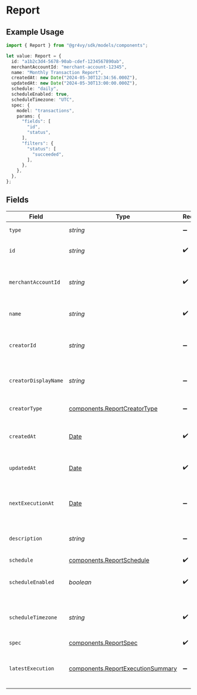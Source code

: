 # Report

## Example Usage

```typescript
import { Report } from "@gr4vy/sdk/models/components";

let value: Report = {
  id: "a1b2c3d4-5678-90ab-cdef-1234567890ab",
  merchantAccountId: "merchant-account-12345",
  name: "Monthly Transaction Report",
  createdAt: new Date("2024-05-30T12:34:56.000Z"),
  updatedAt: new Date("2024-05-30T13:00:00.000Z"),
  schedule: "daily",
  scheduleEnabled: true,
  scheduleTimezone: "UTC",
  spec: {
    model: "transactions",
    params: {
      "fields": [
        "id",
        "status",
      ],
      "filters": {
        "status": [
          "succeeded",
        ],
      },
    },
  },
};
```

## Fields

| Field                                                                                         | Type                                                                                          | Required                                                                                      | Description                                                                                   | Example                                                                                       |
| --------------------------------------------------------------------------------------------- | --------------------------------------------------------------------------------------------- | --------------------------------------------------------------------------------------------- | --------------------------------------------------------------------------------------------- | --------------------------------------------------------------------------------------------- |
| `type`                                                                                        | *string*                                                                                      | :heavy_minus_sign:                                                                            | Always `report`.                                                                              | report                                                                                        |
| `id`                                                                                          | *string*                                                                                      | :heavy_check_mark:                                                                            | The unique ID for the report.                                                                 | a1b2c3d4-5678-90ab-cdef-1234567890ab                                                          |
| `merchantAccountId`                                                                           | *string*                                                                                      | :heavy_check_mark:                                                                            | The merchant account ID this report belongs to.                                               | merchant-account-12345                                                                        |
| `name`                                                                                        | *string*                                                                                      | :heavy_check_mark:                                                                            | The name of the report.                                                                       | Monthly Transaction Report                                                                    |
| `creatorId`                                                                                   | *string*                                                                                      | :heavy_minus_sign:                                                                            | The ID of the user who created the report.                                                    | d290f1ee-6c54-4b01-90e6-d701748f0851                                                          |
| `creatorDisplayName`                                                                          | *string*                                                                                      | :heavy_minus_sign:                                                                            | The display name of the report creator.                                                       | Jane Doe                                                                                      |
| `creatorType`                                                                                 | [components.ReportCreatorType](../../models/components/reportcreatortype.md)                  | :heavy_minus_sign:                                                                            | The type of the report creator.                                                               | user                                                                                          |
| `createdAt`                                                                                   | [Date](https://developer.mozilla.org/en-US/docs/Web/JavaScript/Reference/Global_Objects/Date) | :heavy_check_mark:                                                                            | The date this report was created at.                                                          | 2024-05-30T12:34:56.000Z                                                                      |
| `updatedAt`                                                                                   | [Date](https://developer.mozilla.org/en-US/docs/Web/JavaScript/Reference/Global_Objects/Date) | :heavy_check_mark:                                                                            | The date this report was last updated.                                                        | 2024-05-30T13:00:00.000Z                                                                      |
| `nextExecutionAt`                                                                             | [Date](https://developer.mozilla.org/en-US/docs/Web/JavaScript/Reference/Global_Objects/Date) | :heavy_minus_sign:                                                                            | The next scheduled execution time for the report.                                             | 2024-06-01T00:00:00.000Z                                                                      |
| `description`                                                                                 | *string*                                                                                      | :heavy_minus_sign:                                                                            | A description of the report.                                                                  | Monthly transaction summary for May 2024.                                                     |
| `schedule`                                                                                    | [components.ReportSchedule](../../models/components/reportschedule.md)                        | :heavy_check_mark:                                                                            | N/A                                                                                           |                                                                                               |
| `scheduleEnabled`                                                                             | *boolean*                                                                                     | :heavy_check_mark:                                                                            | Whether the report schedule is enabled.                                                       | true                                                                                          |
| `scheduleTimezone`                                                                            | *string*                                                                                      | :heavy_check_mark:                                                                            | The timezone for the report schedule.                                                         | UTC                                                                                           |
| `spec`                                                                                        | [components.ReportSpec](../../models/components/reportspec.md)                                | :heavy_check_mark:                                                                            | N/A                                                                                           |                                                                                               |
| `latestExecution`                                                                             | [components.ReportExecutionSummary](../../models/components/reportexecutionsummary.md)        | :heavy_minus_sign:                                                                            | The latest execution summary for the report.                                                  |                                                                                               |